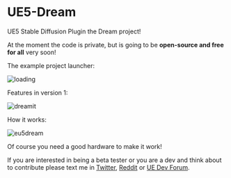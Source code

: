 # UE5-Dream
UE5 Stable Diffusion Plugin the Dream project!

At the moment the code is private, but is going to be **open-source and free for all** very soon!

The example project launcher: 

![loading](https://user-images.githubusercontent.com/8300565/196512732-6c0da2eb-30ce-456e-aacb-44429125d1bc.png)

Features in version 1:

![dreamit](https://user-images.githubusercontent.com/8300565/196512806-371d06eb-c92f-4bb3-8c24-0d712cb9bb98.png)

How it works:

![eu5dream](https://user-images.githubusercontent.com/8300565/196512831-ddee57df-abd2-4ff2-9f92-4f4c5b2d0156.png)

Of course you need a good hardware to make it work!

If you are interested in being a beta tester or 
you are a dev and think about to contribute 
please text me in [Twitter](https://twitter.com/ACEstarelles), [Reddit](https://www.reddit.com/user/AlbertoUEDev) or [UE Dev Forum](https://dev.epicgames.com/community/profile/OjQW/alberto).
